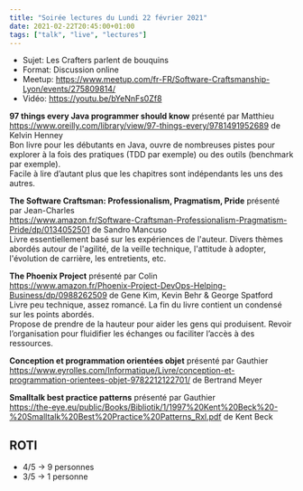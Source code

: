 ```yaml
---
title: "Soirée lectures du Lundi 22 février 2021"
date: 2021-02-22T20:45:00+01:00
tags: ["talk", "live", "lectures"]
---
```


- Sujet: Les Crafters parlent de bouquins
- Format: Discussion online
- Meetup: https://www.meetup.com/fr-FR/Software-Craftsmanship-Lyon/events/275809814/
- Vidéo: https://youtu.be/bYeNnFs0Zf8

**97 things every Java programmer should know** présenté par Matthieu  
https://www.oreilly.com/library/view/97-things-every/9781491952689 de Kelvin Henney  
Bon livre pour les débutants en Java, ouvre de nombreuses pistes pour explorer à la fois des pratiques (TDD par exemple) ou des outils (benchmark par exemple).  
Facile à lire d’autant plus que les chapitres sont indépendants les uns des autres.  

**The Software Craftsman: Professionalism, Pragmatism, Pride** présenté par Jean-Charles  
https://www.amazon.fr/Software-Craftsman-Professionalism-Pragmatism-Pride/dp/0134052501 de Sandro Mancuso  
Livre essentiellement basé sur les expériences de l'auteur. Divers thèmes abordés autour de l'agilité, de la veille technique, l'attitude à adopter, l'évolution de carrière, les entretients, etc.  

**The Phoenix Project** présenté par Colin  
https://www.amazon.fr/Phoenix-Project-DevOps-Helping-Business/dp/0988262509 de Gene Kim, Kevin Behr & George Spatford  
Livre peu technique, assez romancé. La fin du livre contient un condensé sur les points abordés.  
Propose de prendre de la hauteur pour aider les gens qui produisent. Revoir l’organisation pour fluidifier les échanges ou faciliter l’accès à des ressources.  

**Conception et programmation orientées objet** présenté par Gauthier  
https://www.eyrolles.com/Informatique/Livre/conception-et-programmation-orientees-objet-9782212122701/ de Bertrand Meyer  

**Smalltalk best practice patterns** présenté par Gauthier  
https://the-eye.eu/public/Books/Bibliotik/1/1997%20Kent%20Beck%20-%20Smalltalk%20Best%20Practice%20Patterns_Rxl.pdf de Kent Beck  

## ROTI

- 4/5 -> 9 personnes  
- 3/5 -> 1 personne
